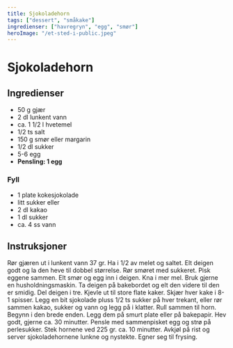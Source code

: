 ```yaml
---
title: Sjokoladehorn
tags: ["dessert", "småkake"]
ingredienser: ["havregryn", "egg", "smør"]
heroImage: "/et-sted-i-public.jpeg"
---
```


# Sjokoladehorn

## Ingredienser

- 50 g gjær
- 2 dl lunkent vann
- ca. 1 1/2 l hvetemel
- 1/2 ts salt
- 150 g smør eller margarin
- 1/2 dl sukker
- 5-6 egg
- **Pensling: 1 egg**

### Fyll

- 1 plate kokesjokolade
- litt sukker
  eller
- 2 dl kakao
- 1 dl sukker
- ca. 4 ss vann

## Instruksjoner

Rør gjæren ut i lunkent vann 37 gr. Ha i 1/2 av melet og saltet. Elt deigen godt og la den heve til dobbel størrelse. Rør smøret med sukkeret. Pisk eggene sammen. Elt smør og egg inn i deigen. Kna i mer mel. Bruk gjerne en husholdningsmaskin. Ta deigen på bakebordet og elt den videre til den er smidig. Del deigen i tre. Kjevle ut til store flate kaker. Skjær hver kake i 8-1 spisser. Legg en bit sjokolade pluss 1/2 ts sukker på hver trekant, eller rør sammen kakao, sukker og vann og legg på i klatter. Rull sammen til horn. Begynn i den brede enden. Legg dem på smurt plate eller på bakepapir. Hev godt, gjerne ca. 30 minutter. Pensle med sammenpisket egg og strø på perlesukker. Stek hornene ved 225 gr. ca. 10 minutter. Avkjøl på rist og server sjokoladehornene lunkne og nystekte. Egner seg til frysing.
